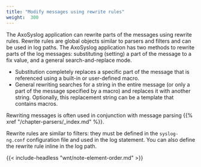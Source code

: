 ```yaml
---
title: "Modify messages using rewrite rules"
weight:  300
---
```

<!-- DISCLAIMER: This file is based on the syslog-ng Open Source Edition documentation https://github.com/balabit/syslog-ng-ose-guides/commit/2f4a52ee61d1ea9ad27cb4f3168b95408fddfdf2 and is used under the terms of The syslog-ng Open Source Edition Documentation License. The file has been modified by Axoflow. -->

The AxoSyslog application can rewrite parts of the messages using rewrite rules. Rewrite rules are global objects similar to parsers and filters and can be used in log paths. The AxoSyslog application has two methods to rewrite parts of the log messages: substituting (setting) a part of the message to a fix value, and a general search-and-replace mode.

- Substitution completely replaces a specific part of the message that is referenced using a built-in or user-defined macro.
- General rewriting searches for a string in the entire message (or only a part of the message specified by a macro) and replaces it with another string. Optionally, this replacement string can be a template that contains macros.

Rewriting messages is often used in conjunction with message parsing {{% xref "/chapter-parsers/_index.md" %}}.

Rewrite rules are similar to filters: they must be defined in the `syslog-ng.conf` configuration file and used in the log statement. You can also define the rewrite rule inline in the log path.

{{< include-headless "wnt/note-element-order.md" >}}
